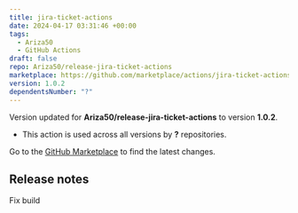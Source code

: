 ```yaml
---
title: jira-ticket-actions
date: 2024-04-17 03:31:46 +00:00
tags:
  - Ariza50
  - GitHub Actions
draft: false
repo: Ariza50/release-jira-ticket-actions
marketplace: https://github.com/marketplace/actions/jira-ticket-actions
version: 1.0.2
dependentsNumber: "?"
---
```



Version updated for **Ariza50/release-jira-ticket-actions** to version **1.0.2**.
- This action is used across all versions by **?** repositories.

Go to the [GitHub Marketplace](https://github.com/marketplace/actions/jira-ticket-actions) to find the latest changes.

## Release notes

Fix build
